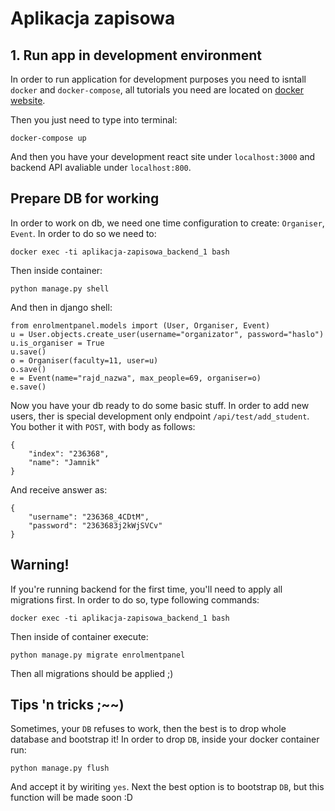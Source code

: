 # Aplikacja zapisowa

## 1. Run app in development environment
In order to run application for development purposes you need to isntall `docker` and `docker-compose`, all tutorials you need are located on [docker website](https://docs.docker.com/install/).

Then you just need to type into terminal:
```
docker-compose up
```
And then you have your development react site under `localhost:3000` and backend API avaliable under `localhost:800`.

## Prepare DB for working

In order to work on db, we need one time configuration to create: `Organiser`, `Event`. In order to do so we need to:
```
docker exec -ti aplikacja-zapisowa_backend_1 bash
```
Then inside container:
```
python manage.py shell
```
And then in django shell:
```
from enrolmentpanel.models import (User, Organiser, Event)
u = User.objects.create_user(username="organizator", password="haslo")
u.is_organiser = True
u.save()
o = Organiser(faculty=11, user=u)
o.save()
e = Event(name="rajd_nazwa", max_people=69, organiser=o)
e.save()
```
Now you have your db ready to do some basic stuff.
In order to add new users, ther is special development only endpoint `/api/test/add_student`. You bother it with `POST`, with body as follows:
```
{
	"index": "236368",
	"name": "Jamnik"
}
```

And receive answer as:
```
{
    "username": "236368_4CDtM",
    "password": "2363683j2kWjSVCv"
}
```


## Warning!

If you're running backend for the first time, you'll need to apply all migrations first. In order to do so, type following commands:
```
docker exec -ti aplikacja-zapisowa_backend_1 bash
```
Then inside of container execute:
```
python manage.py migrate enrolmentpanel
```
Then all migrations should be applied ;)


## Tips 'n tricks ;~~)

Sometimes, your `DB` refuses to work, then the best is to drop whole database and bootstrap it! In order to drop `DB`, inside your docker container run: 
```
python manage.py flush
```
And accept it by wiriting `yes`.
Next the best option is to bootstrap `DB`, but this function will be made soon :D 